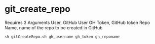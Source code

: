 # git_create_repo
 Requires 3 Arguments
 User, GitHub User
 GH Token, GitHub token
 Repo Name, name of the repo to be created in GitHub

```sh gitCreateRepo.sh gh_username gh_token gh_reponame```
